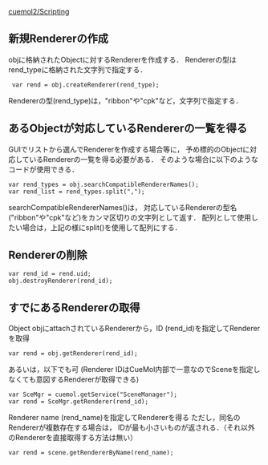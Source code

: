 [cuemol2/Scripting](../../../cuemol2/Scripting)

## 新規Rendererの作成
objに格納されたObjectに対するRendererを作成する．
Rendererの型はrend_typeに格納された文字列で指定する．
```
 var rend = obj.createRenderer(rend_type);
```

Rendererの型(rend_type)は，"ribbon"や"cpk"など，文字列で指定する．

## あるObjectが対応しているRendererの一覧を得る
GUIでリストから選んでRendererを作成する場合等に，
予め標的のObjectに対応しているRendererの一覧を得る必要がある．
そのような場合に以下のようなコードが使用できる．

```
var rend_types = obj.searchCompatibleRendererNames();
var rend_list = rend_types.split(",");
```

searchCompatibleRendererNames()は，
対応しているRendererの型名("ribbon"や"cpk"など)をカンマ区切りの文字列として返す．
配列として使用したい場合は，上記の様にsplit()を使用して配列にする．

## Rendererの削除
```
var rend_id = rend.uid;
obj.destroyRenderer(rend_id);
```

## すでにあるRendererの取得
Object objにattachされているRendererから，ID (rend_id)を指定してRendererを取得
```
var rend = obj.getRenderer(rend_id);
```

あるいは，以下でも可
(Renderer IDはCueMol内部で一意なのでSceneを指定しなくても意図するRendererが取得できる)
```
var SceMgr = cuemol.getService("SceneManager");
var rend = SceMgr.getRenderer(rend_id);
```

Renderer name (rend_name)を指定してRendererを得る
ただし，同名のRendererが複数存在する場合は，
IDが最も小さいものが返される．（それ以外のRendererを直接取得する方法は無い）
```
var rend = scene.getRendererByName(rend_name);